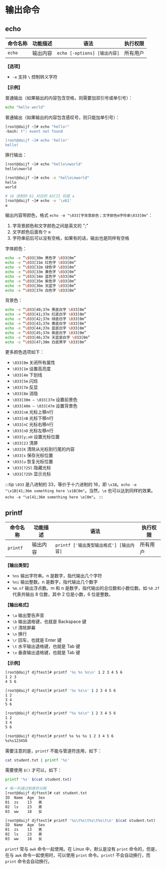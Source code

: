 # 输出命令

## echo

|命令名称|功能描述|语法|执行权限|
|---|---|---|---|
|`echo`|输出内容|`echo [-options] [输出内容]`|所有用户|

**【选项】**

- `-e` 支持 `\` 控制转义字符

**【示例】**

普通输出（如果输出的内容包含空格，则需要加双引号或单引号）：

```bash
echo "hello world"
```

普通输出（如果输出的内容包含感叹号，则只能加单引号）：

```bash
[root@daijf ~]# echo "hello!"
-bash: !": event not found

[root@daijf ~]# echo 'hello!'
hello!
```

换行输出：

```bash
[root@daijf ~]# echo "hello\nworld"
hello\nworld

[root@daijf ~]# echo -e "hello\nworld"
hello
world

# 16 进制的 61 对应的 ASCII 码是 a
[root@daijf ~]# echo -e '\x61'
a
```

输出内容带颜色，格式 `echo -e "\033[字背景颜色；文字颜色m字符串\033[0m"`：

1. 字背景颜色和文字颜色之间是英文的 ";" 
2. 文字颜色后面有个 `m` 
3. 字符串前后可以没有空格，如果有的话，输出也是同样有空格 

字体颜色：

```bash
echo -e “\033[30m 黑色字 \033[0m” 
echo -e “\033[31m 红色字 \033[0m” 
echo -e “\033[32m 绿色字 \033[0m” 
echo -e “\033[33m 黄色字 \033[0m” 
echo -e “\033[34m 蓝色字 \033[0m” 
echo -e “\033[35m 紫色字 \033[0m” 
echo -e “\033[36m 天蓝字 \033[0m” 
echo -e “\033[37m 白色字 \033[0m” 
```

背景色：

```bash
echo -e “\033[40;37m 黑底白字 \033[0m” 
echo -e “\033[41;37m 红底白字 \033[0m” 
echo -e “\033[42;37m 绿底白字 \033[0m” 
echo -e “\033[43;37m 黄底白字 \033[0m” 
echo -e “\033[44;37m 蓝底白字 \033[0m” 
echo -e “\033[45;37m 紫底白字 \033[0m” 
echo -e “\033[46;37m 天蓝底白字 \033[0m” 
echo -e “\033[47;30m 白底黑字 \033[0m” 
```

更多颜色选项如下：

- `\033[0m` 关闭所有属性 
- `\033[1m` 设置高亮度 
- `\033[4m` 下划线 
- `\033[5m` 闪烁 
- `\033[7m` 反显 
- `\033[8m` 消隐 
- `\033[30m — \033[37m` 设置前景色 
- `\033[40m — \033[47m` 设置背景色 
- `\033[nA` 光标上移n行 
- `\033[nB` 光标下移n行 
- `\033[nC` 光标右移n行 
- `\033[nD` 光标左移n行 
- `\033[y;xH` 设置光标位置 
- `\033[2J` 清屏 
- `\033[K` 清除从光标到行尾的内容 
- `\033[s` 保存光标位置 
- `\033[u` 恢复光标位置 
- `\033[?25l` 隐藏光标 
- `\033[?25h` 显示光标

:::tip
`\033` 是八进制的 33，等价于十六进制的 16，即 `\x1B`。`echo -e "\x1B[41;36m something here \x1B[0m"`。当然，`\e` 也可以达到同样的效果。`echo -e "\e[41;36m something here \e[0m"`。
:::

## printf

|命令名称|功能描述|语法|执行权限|
|---|---|---|---|
|`printf`|输出内容|`printf ['输出类型输出格式'] [输出内容]`|所有用户|

**【输出类型】**

- `%ns` 输出字符串。n 是数字，指代输出几个字符
- `%ni` 输出整数。n 是数字，指代输出几个数字
- `%m.nf` 输出浮点数。m 和 n 是数字，指代输出的总位数和小数位数。如 `%8.2f` 代表共输出 8 位数，其中 2 位是小数，6 位是整数。

**【输出格式】**

- `\a` 输出警告声音
- `\b` 输出退格键，也就是 Backspace 键
- `\f` 清除屏幕
- `\n` 换行
- `\r` 回车，也就是 Enter 键
- `\t` 水平输出退格键，也就是 Tab 键
- `\v` 垂直输出退格键，也就是 Tab 键

**【示例】**

```bash
[root@daijf djftest]# printf '%s %s %s\n' 1 2 3 4 5 6
1 2 3
4 5 6
```

```bash
[root@daijf djftest]# printf '%s %s\n' 1 2 3 4 5 6
1 2
3 4
5 6
```

```bash
[root@daijf djftest]# printf "%s %s\n" 1 2 3 4 5 6
1 2
3 4
5 6
```

```bash
[root@daijf djftest]# printf %s %s %s 1 2 3 4 5 6
%s%s123456
```

需要注意的是，`printf` 不能与管道符连用，如下：

```bash
cat student.txt | printf '%s'
```

需要使用 `$()` 才可以，如下：

```bash
printf '%s' $(cat student.txt)
```

```bash
# 每一列通过制表符分隔
[root@daijf djftest]# cat student.txt 
ID	Name  Age  Sex
01	zs    13   男
02	ls    23   男
03	ww    18   女

[root@daijf djftest]# printf '%s\t%s\t%s\t%s\t\n' $(cat student.txt)
ID	Name  Age  Sex	
01	zs	  13   男	
02	ls	  23   男	
03	ww	  18   女
```

`printf` 常与 `awk` 命令一起使用。在 Linux 中，默认是没有 `print` 命令的，但是，在与 `awk` 命令一起使用时，可以使用 `print` 命令。`printf` 不会自动换行，而 `print` 命令会自动换行。
